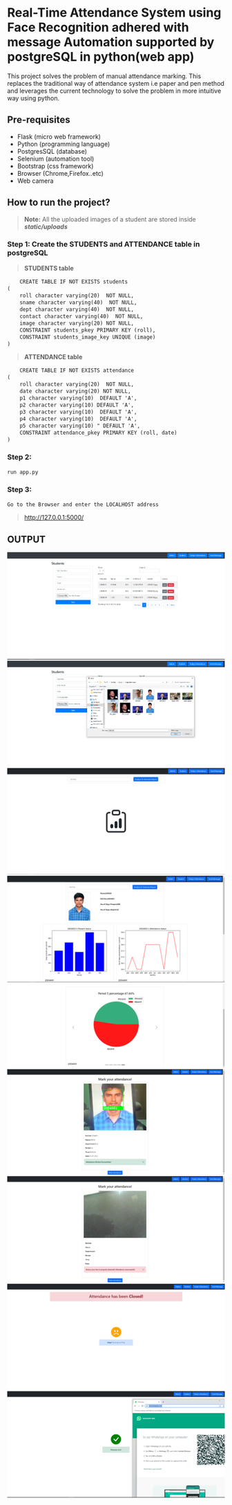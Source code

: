 # Real-Time Attendance System using Face Recognition adhered with message Automation supported by postgreSQL in python(web app)


   This project solves the problem of manual attendance marking. This replaces the traditional way of attendance system i.e paper and pen method and leverages the current technology to solve the problem in more intuitive way using python.

## Pre-requisites

 - Flask (micro web framework)
 - Python (programming language)
 - PostgresSQL (database)
 - Selenium (automation tool)
 - Bootstrap (css framework)
 - Browser (Chrome,Firefox..etc)
 - Web camera
 
 ## How to run the project?

>**Note:** All the uploaded images of a student are stored inside ***static/uploads***

 ### Step 1: Create the STUDENTS and ATTENDANCE table in postgreSQL
 

> **STUDENTS table**
> 
        CREATE TABLE IF NOT EXISTS students
    (
        roll character varying(20)  NOT NULL,
        sname character varying(40)  NOT NULL,
        dept character varying(40)  NOT NULL,
        contact character varying(40)  NOT NULL,
        image character varying(20) NOT NULL,
        CONSTRAINT students_pkey PRIMARY KEY (roll),
        CONSTRAINT students_image_key UNIQUE (image)
    )

> **ATTENDANCE table**
> 
    

        CREATE TABLE IF NOT EXISTS attendance
    (
        roll character varying(20)  NOT NULL,
        date character varying(20) NOT NULL,
        p1 character varying(10)  DEFAULT 'A',
        p2 character varying(10) DEFAULT 'A',
        p3 character varying(10)  DEFAULT 'A',
        p4 character varying(10)  DEFAULT 'A',
        p5 character varying(10) " DEFAULT 'A',
        CONSTRAINT attendance_pkey PRIMARY KEY (roll, date)
    )

 ### Step 2:
    run app.py
 ### Step 3:
    Go to the Browser and enter the LOCALHOST address 

>  http://127.0.0.1:5000/

## OUTPUT

![1](result-images/1.png)
![2](result-images/2.png)
![3](result-images/3.png)
![4](result-images/4.png)
![5](result-images/5.png)
![6](result-images/6.png)
![6-2](result-images/6-2.png)
![7](result-images/7.png)
![8](result-images/8.png)
